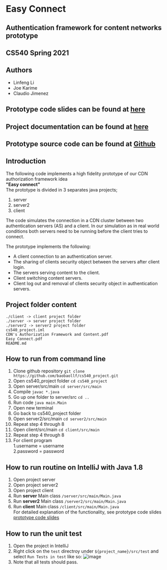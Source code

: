 
# Easy Connect

## Authentication framework for content networks prototype 
## CS540 Spring 2021

## Authors

- Linfeng Li
- Joe Karime
- Claudio Jimenez

## Prototype code slides can be found at [here](https://github.com/baobaollf/cs540_project/blob/main/Easy%20Connect.pdf)
## Project documentation can be found at [here](https://github.com/baobaollf/cs540_project/blob/main/CDN's%20Authorization%20Framework%20and%20Content.pdf)
## Prototype source code can be found at [Github](https://github.com/baobaollf/cs540_project.git)
## Introduction

The following code implements a high fidelity prototype of our
CDN authorization framework idea  
**"Easy connect"**  
The prototype is divided in 3 separates 
java projects;
1. server 
2. server2 
3. client

The code simulates the connection in a CDN cluster between two 
authentication servers (AS) and a client. In our simulation as in real world 
conditions both servers need to be running before the client tries to
connect.

The prototype implements the following:
- A client connection to an authentication server.
- The sharing of clients security object between the servers after
  client login.
- The servers serving content to the client.
- Client switching content servers.
- Client log out and removal of clients security object in 
  authentication servers.
  


## Project folder content

```
./client -> client project folder
./server -> server project folder
./server2 -> server2 project folder
cs540_project.iml
CDN's Authorization Framework and Content.pdf
Easy Connect.pdf
README.md
```

## How to run from command line

1. Clone github repository
`git clone https://github.com/baobaollf/cs540_project.git`
2. Open cs540_project folder
`cd cs540_project`   
3. Open server/src/main
   `cd server/src/main`
4. Compile
`javac *.java`
5. Go up one folder to server/src
`cd ..`
6. Run code
`java main.Main`
7. Open new terminal
8. Go back to cs540_project folder 
9. Open server2/src/main
`cd server2/src/main`
10. Repeat step 4 through 8
11. Open client/src/main
`cd client/src/main`
12. Repeat step 4 through 8
13. For client program  
    1.username = username  
    2.password = password 

## How to run routine on IntelliJ with Java 1.8

1. Open project server
2. Open project server2
3. Open project client   
3. Run **server** Main class `/server/src/main/Main.java`
4. Run **server2** Main class `/server2/src/main/Main.java`
5. Run **client** Main class `/client/src/main/Main.java`  
For detailed explanation of the functionality, see prototype code slides [prototype code slides](???)

## How to run the unit test

1. Open the project in IntelliJ
2. Right click on the `test` directroy under `${project_name}/src/test` and select `Run Tests in test` like so:
![image](https://user-images.githubusercontent.com/55776365/117084650-bb1b9e80-ad15-11eb-99c4-0d127a2f5467.png)
3. Note that all tests should pass. 
   
